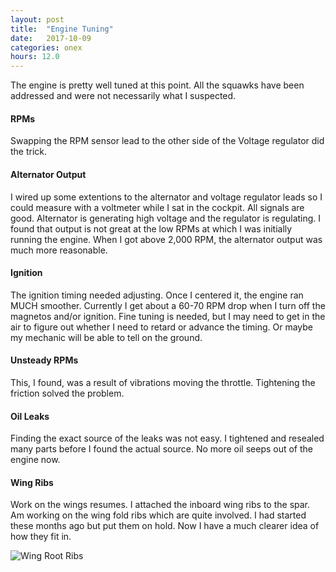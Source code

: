 ```yaml
---
layout: post
title:  "Engine Tuning"
date:   2017-10-09 
categories: onex
hours: 12.0
---
```


The engine is pretty well tuned at this point.  All the squawks have been addressed and were not necessarily what I suspected.

#### RPMs

Swapping the RPM sensor lead to the other side of the Voltage regulator did the trick.

#### Alternator Output

I wired up some extentions to the alternator and voltage regulator leads so I could measure with a voltmeter while I sat in the cockpit.  All signals are good.  Alternator is generating high voltage and the regulator is regulating.  I found that output is not great at the low RPMs at which I was initially running the engine.  When I got above 2,000 RPM, the alternator output was much more reasonable.

#### Ignition

The ignition timing needed adjusting.  Once I centered it, the engine ran MUCH smoother.  Currently I get about a 60-70 RPM drop when I turn off the magnetos and/or ignition.  Fine tuning is needed, but I may need to get in the air to figure out whether I need to retard or advance the timing.  Or maybe my mechanic will be able to tell on the ground.

#### Unsteady RPMs

This, I found, was a result of vibrations moving the throttle.  Tightening the friction solved the problem.

#### Oil Leaks

Finding the exact source of the leaks was not easy.  I tightened and resealed many parts before I found the actual source.  No more oil seeps out of the engine now.

#### Wing Ribs

Work on the wings resumes.  I attached the inboard wing ribs to the spar.  Am working on the wing fold ribs which are quite involved.  I had started these months ago but put them on hold.  Now I have a much clearer idea of how they fit in.      

![Wing Root Ribs](/onex/img/2017-10-09/1.jpg)
